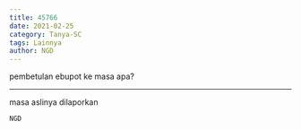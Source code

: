 ```yaml
---
title: 45766
date: 2021-02-25
category: Tanya-SC
tags: Lainnya
author: NGD
---
```


pembetulan ebupot ke masa apa?

---

masa aslinya dilaporkan

`NGD`
